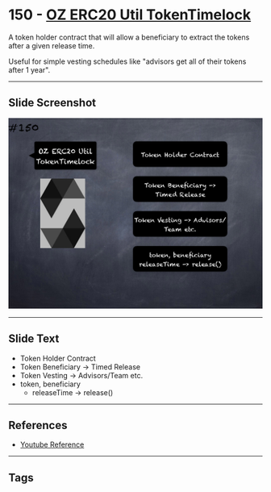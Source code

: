 # 150 - [OZ ERC20 Util TokenTimelock](OZ%20ERC20%20Util%20TokenTimelock.md)
A token holder contract that will allow a beneficiary to extract the tokens after a given release time. 

Useful for simple vesting schedules like "advisors get all of their tokens after 1 year".

___
## Slide Screenshot
![150.png](../images/solidity201/150.png)
___
## Slide Text
- Token Holder Contract
- Token Beneficiary -> Timed Release
- Token Vesting -> Advisors/Team etc.
- token, beneficiary
	- releaseTime -> release()
___
## References
- [Youtube Reference](https://youtu.be/C0zBhTgppLQ?t=1204)
___
## Tags